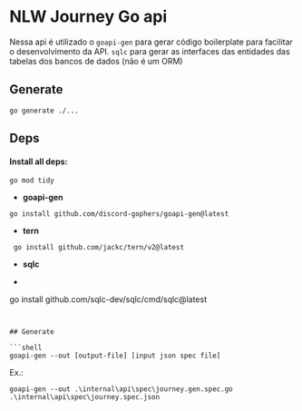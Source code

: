 # NLW Journey Go api

Nessa api é utilizado o `goapi-gen` para gerar código boilerplate para facilitar o desenvolvimento da API.
`sqlc` para gerar as interfaces das entidades das tabelas dos bancos de dados (não é um ORM)

## Generate

```shell
go generate ./...
```

## Deps


#### Install all deps:
```shell
go mod tidy
```


- **goapi-gen**
```shell
go install github.com/discord-gophers/goapi-gen@latest
```

- **tern**
```shell
 go install github.com/jackc/tern/v2@latest
 ```

- **sqlc**
- ```shell
go install github.com/sqlc-dev/sqlc/cmd/sqlc@latest
```


## Generate

```shell
goapi-gen --out [output-file] [input json spec file]
```
Ex.:
```shell
goapi-gen --out .\internal\api\spec\journey.gen.spec.go .\internal\api\spec\journey.spec.json
```